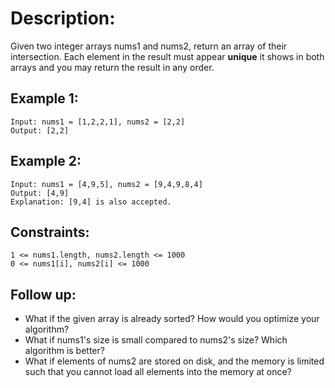 # Description:
Given two integer arrays nums1 and nums2, return an array of their intersection. Each element in the result must appear **unique** it shows in both arrays and you may return the result in any order.

## Example 1:
```
Input: nums1 = [1,2,2,1], nums2 = [2,2]
Output: [2,2]
```

## Example 2:
```
Input: nums1 = [4,9,5], nums2 = [9,4,9,8,4]
Output: [4,9]
Explanation: [9,4] is also accepted.
``` 

## Constraints:
```
1 <= nums1.length, nums2.length <= 1000
0 <= nums1[i], nums2[i] <= 1000
``` 

## Follow up:
* What if the given array is already sorted? How would you optimize your algorithm?
* What if nums1's size is small compared to nums2's size? Which algorithm is better?
* What if elements of nums2 are stored on disk, and the memory is limited such that you cannot load all elements into the memory at once?